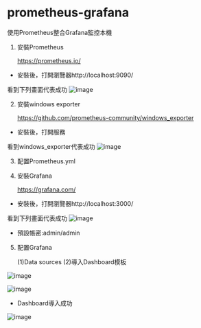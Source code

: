 # prometheus-grafana
使用Prometheus整合Grafana監控本機

1. 安裝Prometheus

    https://prometheus.io/

- 安裝後，打開瀏覽器http://localhost:9090/

看到下列畫面代表成功
![image](https://github.com/Josephine-M-Li/prometheus-grafana/assets/77156174/f5d4ae2f-d820-48f0-9b0d-6bcf8062ffe0)

2. 安裝windows exporter

    https://github.com/prometheus-community/windows_exporter

- 安裝後，打開服務

看到windows_exporter代表成功
![image](https://github.com/Josephine-M-Li/prometheus-grafana/assets/77156174/a8bb9311-45e9-4c37-b4f7-d22ddf6eea76)

3. 配置Prometheus.yml
4. 安裝Grafana

    https://grafana.com/
- 安裝後，打開瀏覽器http://localhost:3000/

看到下列畫面代表成功
![image](https://github.com/Josephine-M-Li/prometheus-grafana/assets/77156174/04fbe8d1-eba8-4149-ba32-9af5c02a83e7)

- 預設帳密:admin/admin
5. 配置Grafana

    (1)Data sources
    (2)導入Dashboard模板

![image](https://github.com/Josephine-M-Li/prometheus-grafana/assets/77156174/217c1025-70cc-4a72-8911-baec42397ea4)

![image](https://github.com/Josephine-M-Li/prometheus-grafana/assets/77156174/4527191f-d355-4866-aeb4-51f446913c80)

- Dashboard導入成功

![image](https://github.com/Josephine-M-Li/prometheus-grafana/assets/77156174/43b3ea83-72f6-4b68-b1a0-cd641d2e4067)




